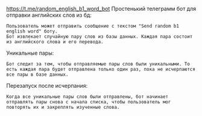 https://t.me/random_english_b1_word_bot
Простенький телеграмм бот для отправки английских слов из бд:

    Пользователь может отправить сообщение с текстом "Send random b1 english word" боту.
    Бот извлекает случайную пару слов из базы данных. Каждая пара состоит из английского слова и его перевода.

Уникальные пары:

    Бот следит за тем, чтобы отправляемые пары слов были уникальными. То есть каждая пара будет отправлена только один раз, пока не исчерпаются все пары в базе данных.

Перезапуск после исчерпания:

    Когда все уникальные пары слов были отправлены, бот начинает отправлять пары снова с начала списка, чтобы пользователь мог повторять их и закреплять изученные слова.
